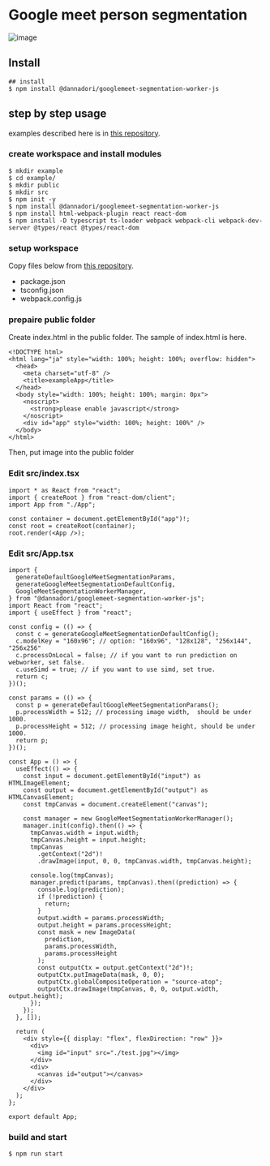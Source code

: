 # Google meet person segmentation

![image](https://user-images.githubusercontent.com/48346627/104487132-0b101180-5610-11eb-8182-b1be3470c9c9.png)

## Install

```
## install
$ npm install @dannadori/googlemeet-segmentation-worker-js

```

## step by step usage

examples described here is in [this repository](https://github.com/w-okada/image-analyze-workers-examples).

### create workspace and install modules

```
$ mkdir example
$ cd example/
$ mkdir public
$ mkdir src
$ npm init -y
$ npm install @dannadori/googlemeet-segmentation-worker-js
$ npm install html-webpack-plugin react react-dom
$ npm install -D typescript ts-loader webpack webpack-cli webpack-dev-server @types/react @types/react-dom
```

### setup workspace

Copy files below from [this repository](https://github.com/w-okada/image-analyze-workers-examples/tree/master/011_googlemeet-segmentation-worker-js/example).

-   package.json
-   tsconfig.json
-   webpack.config.js

### prepaire public folder

Create index.html in the public folder. The sample of index.html is here.

```
<!DOCTYPE html>
<html lang="ja" style="width: 100%; height: 100%; overflow: hidden">
  <head>
    <meta charset="utf-8" />
    <title>exampleApp</title>
  </head>
  <body style="width: 100%; height: 100%; margin: 0px">
    <noscript>
      <strong>please enable javascript</strong>
    </noscript>
    <div id="app" style="width: 100%; height: 100%" />
  </body>
</html>
```

Then, put image into the public folder

### Edit src/index.tsx

```
import * as React from "react";
import { createRoot } from "react-dom/client";
import App from "./App";

const container = document.getElementById("app")!;
const root = createRoot(container);
root.render(<App />);
```

### Edit src/App.tsx

```
import {
  generateDefaultGoogleMeetSegmentationParams,
  generateGoogleMeetSegmentationDefaultConfig,
  GoogleMeetSegmentationWorkerManager,
} from "@dannadori/googlemeet-segmentation-worker-js";
import React from "react";
import { useEffect } from "react";

const config = (() => {
  const c = generateGoogleMeetSegmentationDefaultConfig();
  c.modelKey = "160x96"; // option: "160x96", "128x128", "256x144", "256x256"
  c.processOnLocal = false; // if you want to run prediction on webworker, set false.
  c.useSimd = true; // if you want to use simd, set true.
  return c;
})();

const params = (() => {
  const p = generateDefaultGoogleMeetSegmentationParams();
  p.processWidth = 512; // processing image width,  should be under 1000.
  p.processHeight = 512; // processing image height, should be under 1000.
  return p;
})();

const App = () => {
  useEffect(() => {
    const input = document.getElementById("input") as HTMLImageElement;
    const output = document.getElementById("output") as HTMLCanvasElement;
    const tmpCanvas = document.createElement("canvas");

    const manager = new GoogleMeetSegmentationWorkerManager();
    manager.init(config).then(() => {
      tmpCanvas.width = input.width;
      tmpCanvas.height = input.height;
      tmpCanvas
        .getContext("2d")!
        .drawImage(input, 0, 0, tmpCanvas.width, tmpCanvas.height);

      console.log(tmpCanvas);
      manager.predict(params, tmpCanvas).then((prediction) => {
        console.log(prediction);
        if (!prediction) {
          return;
        }
        output.width = params.processWidth;
        output.height = params.processHeight;
        const mask = new ImageData(
          prediction,
          params.processWidth,
          params.processHeight
        );
        const outputCtx = output.getContext("2d")!;
        outputCtx.putImageData(mask, 0, 0);
        outputCtx.globalCompositeOperation = "source-atop";
        outputCtx.drawImage(tmpCanvas, 0, 0, output.width, output.height);
      });
    });
  }, []);

  return (
    <div style={{ display: "flex", flexDirection: "row" }}>
      <div>
        <img id="input" src="./test.jpg"></img>
      </div>
      <div>
        <canvas id="output"></canvas>
      </div>
    </div>
  );
};

export default App;

```

### build and start

```
$ npm run start
```
